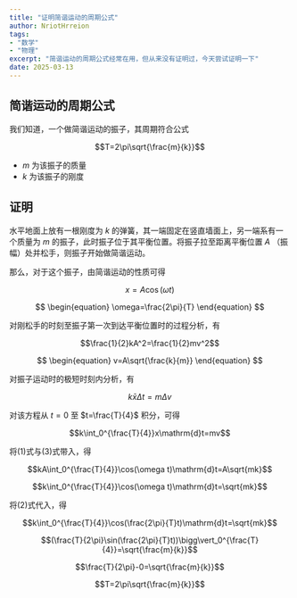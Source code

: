 ```yaml
---
title: "证明简谐运动的周期公式"
author: NriotHrreion
tags:
- "数学"
- "物理"
excerpt: "简谐运动的周期公式经常在用，但从来没有证明过，今天尝试证明一下"
date: 2025-03-13
---
```


## 简谐运动的周期公式

我们知道，一个做简谐运动的振子，其周期符合公式

$$T=2\pi\sqrt{\frac{m}{k}}$$

- $m$ 为该振子的质量
- $k$ 为该振子的刚度

## 证明

水平地面上放有一根刚度为 $k$ 的弹簧，其一端固定在竖直墙面上，另一端系有一个质量为 $m$ 的振子，此时振子位于其平衡位置。将振子拉至距离平衡位置 $A$ （振幅）处并松手，则振子开始做简谐运动。

那么，对于这个振子，由简谐运动的性质可得

$$
\begin{equation}
x=A\cos(\omega t)
\end{equation}
$$

$$
\begin{equation}
\omega=\frac{2\pi}{T}
\end{equation}
$$

对刚松手的时刻至振子第一次到达平衡位置时的过程分析，有

$$\frac{1}{2}kA^2=\frac{1}{2}mv^2$$

$$
\begin{equation}
v=A\sqrt{\frac{k}{m}}
\end{equation}
$$

对振子运动时的极短时刻内分析，有

$$k\bar{x}\Delta t=m\Delta v$$

对该方程从 $t=0$ 至 $t=\frac{T}{4}$ 积分，可得

$$k\int_0^{\frac{T}{4}}x\mathrm{d}t=mv$$

将$(1)$式与$(3)$式带入，得

$$kA\int_0^{\frac{T}{4}}\cos(\omega t)\mathrm{d}t=A\sqrt{mk}$$

$$k\int_0^{\frac{T}{4}}\cos(\omega t)\mathrm{d}t=\sqrt{mk}$$

将$(2)$式代入，得

$$k\int_0^{\frac{T}{4}}\cos(\frac{2\pi}{T}t)\mathrm{d}t=\sqrt{mk}$$

$$(\frac{T}{2\pi}\sin(\frac{2\pi}{T}t))\bigg\vert_0^{\frac{T}{4}}=\sqrt{\frac{m}{k}}$$

$$\frac{T}{2\pi}-0=\sqrt{\frac{m}{k}}$$

$$T=2\pi\sqrt{\frac{m}{k}}$$
